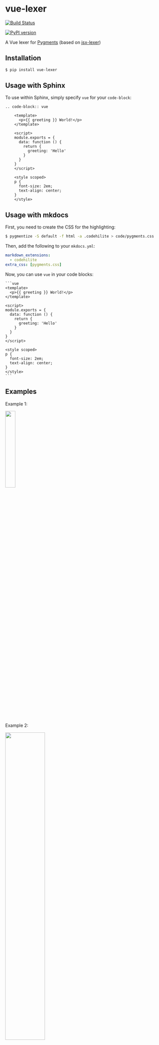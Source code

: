 # vue-lexer


[![Build Status](https://travis-ci.org/testdrivenio/vue-lexer.svg?branch=master)](https://travis-ci.org/testdrivenio/vue-lexer)

[![PyPI version](https://badge.fury.io/py/vue-lexer.svg)](https://badge.fury.io/py/vue-lexer)

A Vue lexer for [Pygments](http://pygments.org/) (based on [jsx-lexer](https://github.com/fcurella/jsx-lexer))

## Installation

```sh
$ pip install vue-lexer
```

## Usage with Sphinx

To use within Sphinx, simply specify `vue` for your `code-block`:

    .. code-block:: vue

        <template>
          <p>{{ greeting }} World!</p>
        </template>

        <script>
        module.exports = {
          data: function () {
            return {
              greeting: 'Hello'
            }
          }
        }
        </script>

        <style scoped>
        p {
          font-size: 2em;
          text-align: center;
        }
        </style>

## Usage with mkdocs

First, you need to create the CSS for the highlighting:

```sh
$ pygmentize -S default -f html -a .codehilite > code/pygments.css
```

Then, add the following to your `mkdocs.yml`:

```yaml
markdown_extensions:
  - codehilite
extra_css: [pygments.css]
```

Now, you can use `vue` in your code blocks:

    ```vue
    <template>
      <p>{{ greeting }} World!</p>
    </template>

    <script>
    module.exports = {
      data: function () {
        return {
          greeting: 'Hello'
        }
      }
    }
    </script>

    <style scoped>
    p {
      font-size: 2em;
      text-align: center;
    }
    </style>
    ```

## Examples

Example 1:

<img src="https://raw.githubusercontent.com/testdrivenio/vue-lexer/master/examples/example1.png" width="25%">

Example 2:

<img src="https://raw.githubusercontent.com/testdrivenio/vue-lexer/master/examples/example2.png" width="50%">

Example 3:

<img src="https://raw.githubusercontent.com/testdrivenio/vue-lexer/master/examples/example3.png" width="35%">
